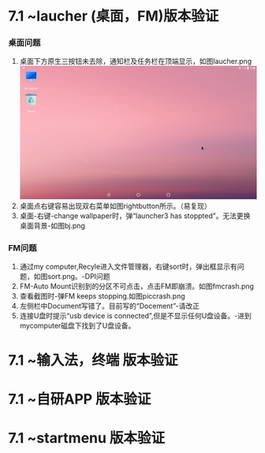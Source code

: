 # 7.1 ~laucher (桌面，FM)版本验证
### 桌面问题
1.  桌面下方原生三按钮未去除，通知栏及任务栏在顶端显示，如图laucher.png
![image](./IMGview/7.1/launcher/launcher.png)
2.  桌面点右键容易出现双右菜单如图rightbutton所示。（易复现）
3.  桌面-右键-change wallpaper时，弹“launcher3 has stoppted”。无法更换桌面背景-如图bj.png

### FM问题
1.  通过my computer,Recyle进入文件管理器，右键sort时，弹出框显示有问题，如图sort.png。-DPI问题
2.  FM-Auto Mount识别到的分区不可点击，点击FM即崩溃。如图fmcrash.png
3.  查看截图时-弹FM keeps stopping.如图piccrash.png
4.  左侧栏中Document写错了。目前写的“Docement”-请改正
5. 连接U盘时提示“usb device is connected”,但是不显示任何U盘设备。-进到mycomputer磁盘下找到了U盘设备。


# 7.1 ~输入法，终端 版本验证


# 7.1 ~自研APP 版本验证


# 7.1 ~startmenu 版本验证
